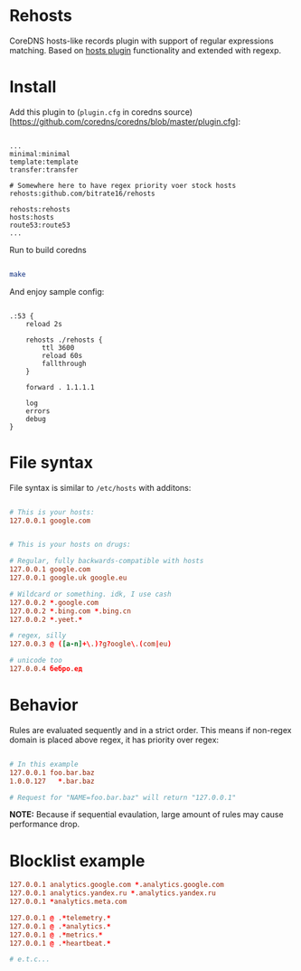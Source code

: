 # Rehosts

CoreDNS hosts-like records plugin with support of regular expressions matching. Based on [hosts plugin](https://github.com/coredns/coredns/tree/master/plugin/hosts) functionality and extended with regexp.

# Install

Add this plugin to (`plugin.cfg` in coredns source)[https://github.com/coredns/coredns/blob/master/plugin.cfg]:
```

...
minimal:minimal
template:template
transfer:transfer

# Somewhere here to have regex priority voer stock hosts
rehosts:github.com/bitrate16/rehosts

rehosts:rehosts
hosts:hosts
route53:route53
...

```

Run to build coredns

```bash

make

```

And enjoy sample config:

```caddy

.:53 {
    reload 2s

    rehosts ./rehosts {
        ttl 3600
        reload 60s
        fallthrough
    }

    forward . 1.1.1.1

    log
    errors
    debug
}

```

# File syntax

File syntax is similar to `/etc/hosts` with additons:
```conf

# This is your hosts:
127.0.0.1 google.com


# This is your hosts on drugs:

# Regular, fully backwards-compatible with hosts
127.0.0.1 google.com
127.0.0.1 google.uk google.eu

# Wildcard or something. idk, I use cash
127.0.0.2 *.google.com
127.0.0.2 *.bing.com *.bing.cn
127.0.0.2 *.yeet.*

# regex, silly
127.0.0.3 @ ([a-n]+\.)?g?oogle\.(com|eu)

# unicode too
127.0.0.4 бебро.ед


```

# Behavior

Rules are evaluated sequently and in a strict order. This means if non-regex domain is placed above regex, it has priority over regex:
```conf

# In this example
127.0.0.1 foo.bar.baz
1.0.0.127   *.bar.baz

# Request for "NAME=foo.bar.baz" will return "127.0.0.1"

```

**NOTE:** Because if sequential evaulation, large amount of rules may cause performance drop.

# Blocklist example

```conf
127.0.0.1 analytics.google.com *.analytics.google.com
127.0.0.1 analytics.yandex.ru *.analytics.yandex.ru
127.0.0.1 *analytics.meta.com

127.0.0.1 @ .*telemetry.*
127.0.0.1 @ .*analytics.*
127.0.0.1 @ .*metrics.*
127.0.0.1 @ .*heartbeat.*

# e.t.c...
```
